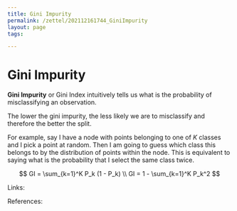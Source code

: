 ```yaml
---
title: Gini Impurity
permalink: /zettel/202112161744_GiniImpurity
layout: page
tags: 

---
```

# Gini Impurity

**Gini Impurity** or Gini Index intuitively tells us what is the probability of misclassifying an observation.

The lower the gini impurity, the less likely we are to misclassify and therefore the better the split.

For example, say I have a node with points belonging to one of $K$ classes and I pick a point at random. Then I am going to guess which class this belongs to by the distribution of points within the node. This is equivalent to saying what is the probability that I select the same class twice.

$$
GI = \sum_{k=1}^K P_k (1 - P_k) \\
GI = 1 - \sum_{k=1}^K P_k^2
$$

Links: 

References: 

